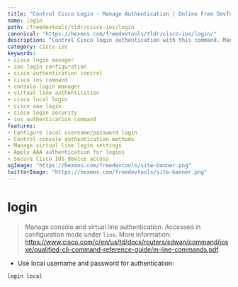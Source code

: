```yaml
---
title: "Control Cisco Login - Manage Authentication | Online Free DevTools by Hexmos"
name: login
path: /freedevtools/tldr/cisco-ios/login
canonical: "https://hexmos.com/freedevtools/tldr/cisco-ios/login/"
description: "Control Cisco login authentication with this command. Manage console and virtual line logins securely. Free online tool, no registration required."
category: cisco-ios
keywords:
- cisco login manager
- ios login configuration
- cisco authentication control
- cisco ios command
- console login manager
- virtual line authentication
- cisco local login
- cisco aaa login
- cisco login security
- ios authentication command
features:
- Configure local username/password login
- Control console authentication methods
- Manage virtual line login settings
- Apply AAA authentication for logins
- Secure Cisco IOS device access
ogImage: "https://hexmos.com/freedevtools/site-banner.png"
twitterImage: "https://hexmos.com/freedevtools/site-banner.png"
---
```


# login

> Manage console and virtual line authentication.
> Accessed in configuration mode under `line`.
> More information: <https://www.cisco.com/c/en/us/td/docs/routers/sdwan/command/iosxe/qualified-cli-command-reference-guide/m-line-commands.pdf>.

- Use local username and password for authentication:

`login local`
